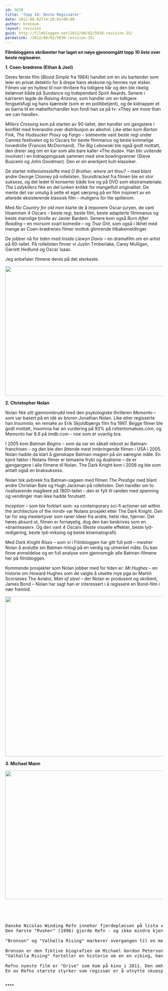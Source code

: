 ```yaml
---
id: 5638
title: 'Topp 10: Beste Regissører'
date: 2012-08-02T14:26:01+00:00
author: brennum
layout: revision
guid: http://filmbloggen.net/2012/08/02/5030-revision-25/
permalink: /2012/08/02/5030-revision-25/
---
```

**Filmbloggens skribenter har laget en nøye gjennomgått topp 10 liste over beste regissører.**

**1. Coen-brødrene (Ethan & Joel)**

Deres første film (_Blood Simple_ fra 1984) handlet om en slu bartender som leier en privat detektiv for å drepe hans ekskone og hennes nye elsker. Filmen var en hyllest til noir-thrillere fra tidligere tiår og den ble rikelig belønnet både på Sundance og Independant Spirit Awards. Senere i karrieren lagde de _Raising Arizona_, som handler om en tidligere fengselsfugl og hans kjæreste (som er en politibetjent), og de kidnapper et av barna til en møbelforhandler kun fordi han sa på tv: &laquo;They are more than we can handle&raquo;.

_Millers Crossing_ kom på starten av 90-tallet, den handler om gangstere i konflikt med hverandre over distribusjon av alkohol. Like etter kom _Barton Fink_, _The Hudsucker Proxy_ og _Fargo_ &#8211; sistnevnte vant beste regi under Cannes festivalen og to Oscars for beste filmmanus og beste kvinnelige hovedrolle (Frances McDormand). _The Big Lebowski_ ble også godt mottatt, den dreier seg om en kar som alle bare kaller &laquo;The dude&raquo;. Han blir uvitende involvert i en kidnappingssak sammen med sine bowlingvenner (Steve Buscemi og John Goodman). Den er en anerkjent kult-klassiker.

De startet milleniumsskifte med _O Brother, where art thou?_ &#8211; med blant andre George Clooney på rollelisten. Soundtracket fra filmen ble en stor suksess, og det ledet til konserter både live og på DVD som ekstramateriale. _The Ladykillers_ fikk en del lunken kritikk for mangelfull originalitet. De mente det var umulig å sette et eget særpreg på en film inspirert av en allerede eksisterende klassisk film &#8211; muligens for lite spillerom.

Med _No Country for old men_ klarte de å imponere Oscar-juryen, de vant tilsammen 4 Oscars &#8211; beste regi, beste film, beste adapterte filmmanus og beste mannlige birolle av Javier Bardem. Senere kom også _Burn After Reading_ &#8211; en morsom svart komedie &#8211; og _True Grit_, som også i likhet med mange av Coen-brødrenes filmer mottok glimrende tilbakemeldinger.

De jobber nå for tiden med _Inside Llewyn Davis_ &#8211; en dramafilm om en artist på 60-tallet. På rollelisten finner vi Justin Timberlake, Carey Mulligan, Garrett Hedlund og Oscar Isaac.

Jeg anbefaler filmene deres på det sterkeste.

<a href="http://filmbloggen.net/?attachment_id=5091" rel="attachment wp-att-5091"><img class="alignnone size-large wp-image-5091" src="http://filmbloggen.net/wp-content/uploads//2012/07/Coen-Brothers-Oscar-Pictures-620x413.jpg" alt="" width="620" height="413" /></a>

**2. Christopher Nolan**

Nolan fikk sitt gjennombrudd med den psykologiske thrilleren _Memento_ &#8211; som var basert på en idé av broren Jonathan Nolan. Like etter regisserte han _Insomnia_, en remake av Erik Skjoldbjærgs film fra 1997. Begge filmer ble godt mottatt, Insomnia har en vurdering på 93% på rottentomatoes.com, og Memonto har 8.6 på imdb.com &#8211; noe som er uvanlig bra.

I 2005 kom _Batman Begins_ &#8211; som da var en såkalt reboot av Batman-franchisen &#8211; og den ble den åttende mest innbringende filmen i USA i 2005. Nolan hadde da klart å gjenskape Batman-magien på sin særegne måte. En kjent faktor i Nolans filmer er temaene frykt og dualisme &#8211; de er gjengangere i alle filmene til Nolan. The Dark Knight kom i 2008 og ble som antatt også en braksuksess.

Nolan tok avbrekk fra Batman-sagaen med filmen _The Prestige_ med blant andre Christian Bale og Hugh Jackman på rollelisten. Den handler om to rivaliserende magikere på 1800-tallet &#8211; den er fylt til randen med spenning og vendinger man ikke hadde forutsett.

_Inception_ &#8211; som ble forklart som: &laquo;a contemporary sci-fi actioner set within the architecture of the mind&raquo; var Nolans prosjekt etter The Dark Knight. Den tar for seg mestertyver som raner ideer fra andre, helst rike, hjerner. Det høres absurd ut, filmen er fornøyelig, dog den kan beskrives som en &laquo;brainteaser&raquo;. Og den vant 4 Oscars (Beste visuelle effekter, beste lyd-redigering, beste lyd-miksing og beste kinematografi).

Med _Dark Knight Rises_ &#8211; som vi i Filmbloggen har gitt full pott &#8211; mestrer Nolan å avslutte sin Batman-trilogi på en verdig og utmerket måte. Du kan finne anmeldelse og en full analyse som gjennomgår alle Batman-filmene her på filmbloggen.

Kommende prosjekter som Nolan jobber med for tiden er: _Mr.Hughes_ &#8211; en historie om Howard Hughes som de valgte å utsette mye pga av Martin Scorseses The Aviator, _Man of steel_ &#8211; der Nolan er produsent og skribent, James Bond &#8211; Nolan har sagt han er interessert i å regissere en Bond-film i nær fremtid.

<a href="http://filmbloggen.net/?attachment_id=5092" rel="attachment wp-att-5092"><img class="alignnone size-large wp-image-5092" src="http://filmbloggen.net/wp-content/uploads//2012/07/Christopher-Nolan-Wallpapers-5-620x510.jpg" alt="" width="620" height="510" /></a>

**3. Michael Mann**

<a href="http://filmbloggen.net/?attachment_id=5093" rel="attachment wp-att-5093"><img class="alignnone size-large wp-image-5093" src="http://filmbloggen.net/wp-content/uploads//2012/07/collateral-2004-tou-02-g-620x410.jpg" alt="" width="620" height="410" /></a>

&nbsp;

<a href="http://filmbloggen.net/?attachment_id=5093" rel="attachment wp-att-5093"><br /> </a>

<pre>Danske Nicolas Winding Refn innehar fjerdeplassen på lista vår. Han spiser kirsebær med de store takket være et lite sortement av knallgode filmer som "Pusher"-serien, "Valhalla Rising", "Bronson" og fjorårets "Drive". Filmene hans inneholder som regel knallhard action og hovedkarakterer med en mildt sagt sammensatt bakgrunn.
Den første "Pusher" (1996) gjorde Refn - og ikke mindre kjente Mads Mikkelsen, til stjerner på den danske filmhimmelen, da den kom ut og fortalte den mørke historien om narkolangeren Frank. Filmserien bytter rollefigurer mellom hver film, så det er først og fremst København som er hovedrollen her. De tragiske karakterene lever sine liv i voldsorgier og narkorus i byens ulike områder og bakgater, og får Varg Veum-serien til å minne om en NRK Super-produksjon.

"Bronson" og "Valhalla Rising" markerer overgangen til en mer abstrakt retning i Refns regi. Han beveger seg dypere inn i karakterene ved hjelp av ukonvensjonelle metoder og ser ut til å ha hentet inspirasjon fra "A Clockwork Orange" (1971) og "The Rocky Horror Picture Show" (1975). Sistnevnte fordi Bronson vanskelig kan sammenlignes med noe som helst, minst av alt én enkelt film.

Bronson er den fiktive biografien om Michael Gordon Peterson, en av Storbritannias voldeligste og farlige kriminelle som har tilbragt store deler av livet sitt på isolat i fengsel. Filmen bryter "den fjerde veggen" ved at Peterson, (omdøpt Charles Bronson av slosspromotøren sin) henvender seg til kameraet som om han sto på en scene foran et publikum, og han forteller sin historie. I tillegg til å være en fantastisk film gjorde "Bronson" at folk fikk opp øynene for Tom Hardy. Han spiller en av tiårets beste roller og gjør det på en varm, morsom og brutal måte.
"Valhalla Rising" forteller en historie om en en viking, hans følgesvenn og en gjeng kristne i korstog på vei til Jerusalem. Filmen minner mer om en heroinrus fra helvete, og det hintes til at besetningen faktisk tar en tur innom helvete på veien. Filmen floppet på kino, men kritikerne hyllet den og Mads Mikkelsen for en filmopplevelse utenom det vanlige.

Refns nyeste film er "Drive" som kom på kino i 2011. Den omhandler den navnløse stuntmannen i Hollywood som også jobber som fluktbilsjåfør for de som skulle trenge slike tjenester. Ultravoldelig og lavmælt fungerer godt sammen, og dialogen som fremføres er kul og velskrevet. Ryan Gosling skinner sammen med Bryan Cranston og Albert Brooks og er en av fjorårets beste filmer.
En av Refns største styrker som regissør er å utnytte skuespillernes styrker til det ytterste, og har opprettet et imponerende galleri av hovedkarakterer ut gjennom karrieren sin.</pre>

<a href="http://filmbloggen.net/?attachment_id=5093" rel="attachment wp-att-5093"><br /> </a>****